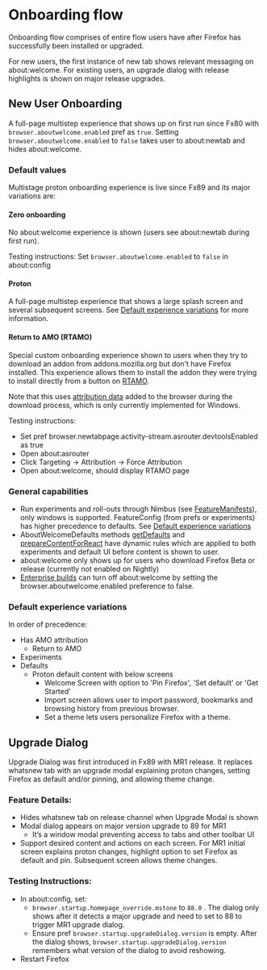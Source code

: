 # Onboarding flow

Onboarding flow comprises of entire flow users have after Firefox has successfully been installed or upgraded.

For new users, the first instance of new tab shows relevant messaging on about:welcome. For existing users, an upgrade dialog with release highlights is shown on major release upgrades.


## New User Onboarding

A full-page multistep experience that shows up on first run since Fx80 with `browser.aboutwelcome.enabled` pref as `true`. Setting `browser.aboutwelcome.enabled` to `false` takes user to about:newtab and hides about:welcome.

### Default values

Multistage proton onboarding experience is live since Fx89 and its major variations are:

#### Zero onboarding

No about:welcome experience is shown (users see about:newtab during first run).

Testing instructions: Set `browser.aboutwelcome.enabled` to `false` in about:config

#### Proton

A full-page multistep experience that shows a large splash screen and several subsequent screens. See [Default experience variations](#default-experience-variations) for more information.

#### Return to AMO (RTAMO)

Special custom onboarding experience shown to users when they try to download an addon from addons.mozilla.org but don’t have Firefox installed. This experience allows them to install the addon they were trying to install directly from a button on [RTAMO](https://docs.google.com/document/d/1QOJ8P0xQbdynAmEzOIx8I5qARwA-VqmOMpHzK9h9msg/edit?usp=sharing).

Note that this uses [attribution data](https://docs.google.com/document/d/1zB5zwiyNVOiTD4I3aZ-Wm8KFai9nnWuRHsPg-NW4tcc/edit#heading=h.szk066tfte4n) added to the browser during the download process, which is only currently implemented for Windows.

Testing instructions:
- Set pref browser.newtabpage.activity-stream.asrouter.devtoolsEnabled as true
- Open about:asrouter
- Click Targeting -> Attribution -> Force Attribution
- Open about:welcome, should display RTAMO page

### General capabilities
- Run experiments and roll-outs through Nimbus (see [FeatureManifests](https://searchfox.org/mozilla-central/rev/5e955a47c4af398e2a859b34056017764e7a2252/toolkit/components/nimbus/FeatureManifest.js#56)), only windows is supported. FeatureConfig (from prefs or experiments) has higher precedence to defaults. See [Default experience variations](#default-experience-variations)
- AboutWelcomeDefaults methods [getDefaults](https://searchfox.org/mozilla-central/rev/81c32a2ea5605c5cb22bd02d28c362c140b5cfb4/browser/components/newtab/aboutwelcome/lib/AboutWelcomeDefaults.jsm#539) and [prepareContentForReact](https://searchfox.org/mozilla-central/rev/81c32a2ea5605c5cb22bd02d28c362c140b5cfb4/browser/components/newtab/aboutwelcome/lib/AboutWelcomeDefaults.jsm#566) have dynamic rules which are applied to both experiments and default UI before content is shown to user.
- about:welcome only shows up for users who download Firefox Beta or release (currently not enabled on Nightly)
- [Enterprise builds](https://searchfox.org/mozilla-central/rev/5e955a47c4af398e2a859b34056017764e7a2252/browser/components/enterprisepolicies/Policies.jsm#1385) can turn off about:welcome by setting the browser.aboutwelcome.enabled preference to false.

### Default experience variations
In order of precedence:
- Has AMO attribution
   - Return to AMO
- Experiments
- Defaults
  - Proton default content with below screens
    - Welcome Screen with option to 'Pin Firefox', 'Set default' or 'Get Started'
    - Import screen allows user to import password, bookmarks and browsing history from previous browser.
    - Set a theme lets users personalize Firefox with a theme.

## Upgrade Dialog
Upgrade Dialog was first introduced in Fx89 with MR1 release. It replaces whatsnew tab with an upgrade modal explaining proton changes, setting Firefox as default and/or pinning, and allowing theme change.

### Feature Details:
- Hides whatsnew tab on release channel when Upgrade Modal is shown
- Modal dialog appears on major version upgrade to 89 for MR1
  - It’s a window modal preventing access to tabs and other toolbar UI
- Support desired content and actions on each screen. For MR1 initial screen explains proton changes, highlight option to set Firefox as default and pin.  Subsequent screen allows theme changes.

### Testing Instructions:
- In about:config, set:
  - `browser.startup.homepage_override.mstone` to `88.0` . The dialog only shows after it detects a major upgrade and need to set to 88 to trigger MR1 upgrade dialog.
  - Ensure pref `browser.startup.upgradeDialog.version` is empty. After the dialog shows, `browser.startup.upgradeDialog.version` remembers what version of the dialog to avoid reshowing.
- Restart Firefox
